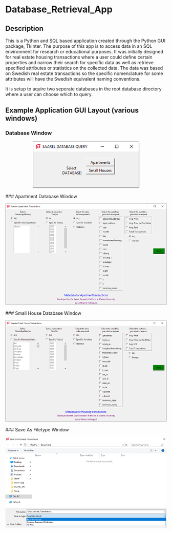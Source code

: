 # Database_Retrieval_App
## Description
This is a Python and SQL based application created through the Python GUI package, Tkinter. 
The purpose of this app is to access data in an SQL environment for research or educational purposes. It was initially designed for real estate housing transactions where a user could define certain properties and narrow their search for specific data as well as retrieve specified attributes or statistics on the collected data. The data was based on Swedish real estate transactions so the specific nomenclature for some attributes will have the Swedish equivalent naming conventions.

It is setup to aquire two seperate databases in the root database directory where a user can choose which to query.
## Example Application GUI Layout (various windows)
### Database Window
<p align="center">
  <img src="https://github.com/geolime/Database_Retrieval_App/blob/master/Database_Window.PNG">
 </p>
 ### Apartment Database Window
 <p align="center">
  <img src="https://github.com/geolime/Database_Retrieval_App/blob/master/Apartment_Window.PNG">
 </p>
 ### Small House Database Window
 <p align="center">
  <img src="https://github.com/geolime/Database_Retrieval_App/blob/master/Small_House_Window.PNG">
 </p>
  ### Save As Filetype Window
 <p align="center">
  <img src="https://github.com/geolime/Database_Retrieval_App/blob/master/Save_As_Type.PNG">
 </p>
 
